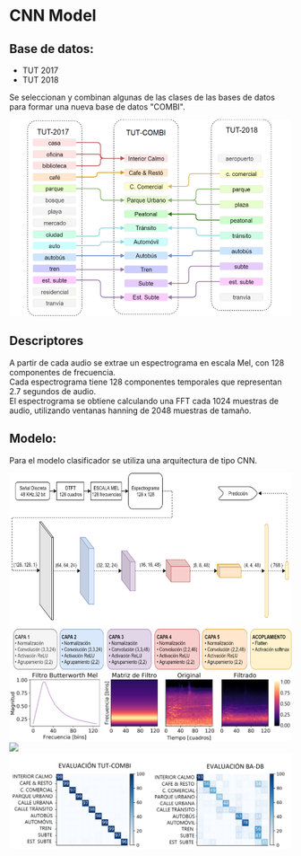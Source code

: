 # CNN Model

## Base de datos:
* TUT 2017
* TUT 2018

Se seleccionan y combinan algunas de las clases de las bases de datos para formar una nueva base de datos "COMBI".

<img src="images/combi.png" height="350">

## Descriptores
A partir de cada audio se extrae un espectrograma en escala Mel, con 128 componentes de frecuencia. <br/>
Cada espectrograma tiene 128 componentes temporales que representan 2.7 segundos de audio. <br/>
El espectrograma se obtiene calculando una FFT cada 1024 muestras de audio,
utilizando ventanas hanning de 2048 muestras de tamaño. <br/>

## Modelo:
Para el modelo clasificador se utiliza una arquitectura de tipo CNN.

<img src="images/model.png" height="350">

<img src="images/augment.png">

<img src="images/training.png" height="350">

<img src="images/confusion.png">
